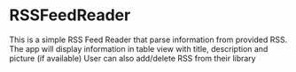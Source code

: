 # RSSFeedReader
This is a simple RSS Feed Reader that parse information from provided RSS. The app will display information in table view with title, description and picture (if available)
User can also add/delete RSS from their library
